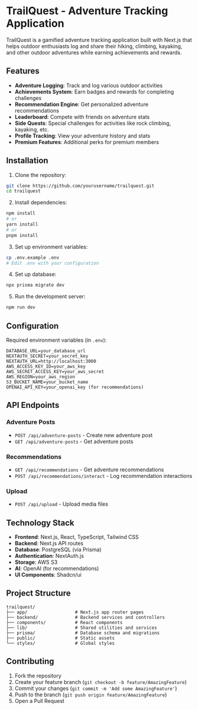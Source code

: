 # TrailQuest - Adventure Tracking Application

TrailQuest is a gamified adventure tracking application built with Next.js that helps outdoor enthusiasts log and share their hiking, climbing, kayaking, and other outdoor adventures while earning achievements and rewards.

## Features

- **Adventure Logging**: Track and log various outdoor activities
- **Achievements System**: Earn badges and rewards for completing challenges
- **Recommendation Engine**: Get personalized adventure recommendations
- **Leaderboard**: Compete with friends on adventure stats
- **Side Quests**: Special challenges for activities like rock climbing, kayaking, etc.
- **Profile Tracking**: View your adventure history and stats
- **Premium Features**: Additional perks for premium members

## Installation

1. Clone the repository:
```bash
git clone https://github.com/yourusername/trailquest.git
cd trailquest
```

2. Install dependencies:
```bash
npm install
# or
yarn install
# or
pnpm install
```

3. Set up environment variables:
```bash
cp .env.example .env
# Edit .env with your configuration
```

4. Set up database:
```bash
npx prisma migrate dev
```

5. Run the development server:
```bash
npm run dev
```

## Configuration

Required environment variables (in `.env`):
```
DATABASE_URL=your_database_url
NEXTAUTH_SECRET=your_secret_key
NEXTAUTH_URL=http://localhost:3000
AWS_ACCESS_KEY_ID=your_aws_key
AWS_SECRET_ACCESS_KEY=your_aws_secret
AWS_REGION=your_aws_region
S3_BUCKET_NAME=your_bucket_name
OPENAI_API_KEY=your_openai_key (for recommendations)
```

## API Endpoints

### Adventure Posts
- `POST /api/adventure-posts` - Create new adventure post
- `GET /api/adventure-posts` - Get adventure posts

### Recommendations
- `GET /api/recommendations` - Get adventure recommendations
- `POST /api/recommendations/interact` - Log recommendation interactions

### Upload
- `POST /api/upload` - Upload media files

## Technology Stack

- **Frontend**: Next.js, React, TypeScript, Tailwind CSS
- **Backend**: Next.js API routes
- **Database**: PostgreSQL (via Prisma)
- **Authentication**: NextAuth.js
- **Storage**: AWS S3
- **AI**: OpenAI (for recommendations)
- **UI Components**: Shadcn/ui

## Project Structure

```
trailquest/
├── app/                  # Next.js app router pages
├── backend/              # Backend services and controllers
├── components/           # React components
├── lib/                  # Shared utilities and services
├── prisma/               # Database schema and migrations
├── public/               # Static assets
└── styles/               # Global styles
```

## Contributing

1. Fork the repository
2. Create your feature branch (`git checkout -b feature/AmazingFeature`)
3. Commit your changes (`git commit -m 'Add some AmazingFeature'`)
4. Push to the branch (`git push origin feature/AmazingFeature`)
5. Open a Pull Request

